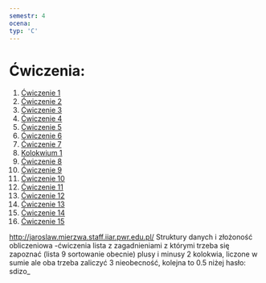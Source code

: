 ```yaml
---
semestr: 4
ocena: 
typ: 'C'
---
```


# Ćwiczenia:
1. [Ćwiczenie 1](/Notatki/Semestr%204/Algorytmy%20i%20z%C5%82o%C5%BCono%C5%9B%C4%87%20obliczeniowa/%C4%86wiczenia/%C4%86wiczenie%201/%C4%86wiczenie%201.md)
2. [Ćwiczenie 2](/Notatki/Semestr%204/Algorytmy%20i%20z%C5%82o%C5%BCono%C5%9B%C4%87%20obliczeniowa/%C4%86wiczenia/%C4%86wiczenie%202/%C4%86wiczenie%202.md)
3. [Ćwiczenie 3](/Notatki/Semestr%204/Algorytmy%20i%20z%C5%82o%C5%BCono%C5%9B%C4%87%20obliczeniowa/%C4%86wiczenia/%C4%86wiczenie%203/%C4%86wiczenie%203.md)
4. [Ćwiczenie 4](/Notatki/Semestr%204/Algorytmy%20i%20z%C5%82o%C5%BCono%C5%9B%C4%87%20obliczeniowa/%C4%86wiczenia/%C4%86wiczenie%204/%C4%86wiczenie%204.md)
5. [Ćwiczenie 5](/Notatki/Semestr%204/Algorytmy%20i%20z%C5%82o%C5%BCono%C5%9B%C4%87%20obliczeniowa/%C4%86wiczenia/%C4%86wiczenie%205/%C4%86wiczenie%205.md)
6. [Ćwiczenie 6](/Notatki/Semestr%204/Algorytmy%20i%20z%C5%82o%C5%BCono%C5%9B%C4%87%20obliczeniowa/%C4%86wiczenia/%C4%86wiczenie%206/%C4%86wiczenie%206.md)
7. [Ćwiczenie 7](/Notatki/Semestr%204/Algorytmy%20i%20z%C5%82o%C5%BCono%C5%9B%C4%87%20obliczeniowa/%C4%86wiczenia/%C4%86wiczenie%207/%C4%86wiczenie%207.md)
8. [Kolokwium 1](Notatki/Semestr%204/Algorytmy%20i%20złożoność%20obliczeniowa/Ćwiczenia/Kolokwium%201/Kolokwium%201.md)
9. [Ćwiczenie 8](/Notatki/Semestr%204/Algorytmy%20i%20złożoność%20obliczeniowa/Ćwiczenia/Ćwiczenie%208/Ćwiczenie%208.md)
10. [Ćwiczenie 9](/Notatki/Semestr%204/Algorytmy%20i%20złożoność%20obliczeniowa/Ćwiczenia/Ćwiczenie%209/Ćwiczenie%209.md)
11. [Ćwiczenie 10](/Notatki/Semestr%204/Algorytmy%20i%20z%C5%82o%C5%BCono%C5%9B%C4%87%20obliczeniowa/%C4%86wiczenia/%C4%86wiczenie%2010/%C4%86wiczenie%2010.md)
12. [Ćwiczenie 11](/Notatki/Semestr%204/Algorytmy%20i%20z%C5%82o%C5%BCono%C5%9B%C4%87%20obliczeniowa/%C4%86wiczenia/%C4%86wiczenie%2011/%C4%86wiczenie%2011.md)
13. [Ćwiczenie 12](/Notatki/Semestr%204/Algorytmy%20i%20z%C5%82o%C5%BCono%C5%9B%C4%87%20obliczeniowa/%C4%86wiczenia/%C4%86wiczenie%2012/%C4%86wiczenie%2012.md)
14. [Ćwiczenie 13](/Notatki/Semestr%204/Algorytmy%20i%20z%C5%82o%C5%BCono%C5%9B%C4%87%20obliczeniowa/%C4%86wiczenia/%C4%86wiczenie%2013/%C4%86wiczenie%2013.md)
15. [Ćwiczenie 14](/Notatki/Semestr%204/Algorytmy%20i%20z%C5%82o%C5%BCono%C5%9B%C4%87%20obliczeniowa/%C4%86wiczenia/%C4%86wiczenie%2014/%C4%86wiczenie%2014.md)
16. [Ćwiczenie 15](/Notatki/Semestr%204/Algorytmy%20i%20z%C5%82o%C5%BCono%C5%9B%C4%87%20obliczeniowa/%C4%86wiczenia/%C4%86wiczenie%2015/%C4%86wiczenie%2015.md)




http://jaroslaw.mierzwa.staff.iiar.pwr.edu.pl/ Struktury danych i złożoność obliczeniowa -ćwiczenia
lista z zagadnieniami z którymi trzeba się zapoznać (lista 9 sortowanie obecnie)
plusy i minusy
2 kolokwia, liczone w sumie ale oba trzeba zaliczyć
3 nieobecność, kolejna to 0.5 niżej
hasło: sdizo_


